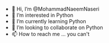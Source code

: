 - 👋 Hi, I’m @MohammadNaeemNaseri
- 👀 I’m interested in Python
- 🌱 I’m currently learning Python
- 💞️ I’m looking to collaborate on Python
- 📫 How to reach me ... you can't 

<!---
MohammadNaeemNaseri/MohammadNaeemNaseri is a ✨ special ✨ repository because its `README.md` (this file) appears on your GitHub profile.
You can click the Preview link to take a look at your changes.
--->
